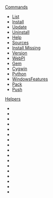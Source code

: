 [Commands](https://github.com/chocolatey/chocolatey/wiki/CommandsReference)
 - [List](https://github.com/chocolatey/chocolatey/wiki/CommandsList)
 - [Install](https://github.com/chocolatey/chocolatey/wiki/CommandsInstall)
 - [Update](https://github.com/chocolatey/chocolatey/wiki/CommandsUpdate)
 - [Uninstall](https://github.com/chocolatey/chocolatey/wiki/CommandsUninstall)
 - [Help](https://github.com/chocolatey/chocolatey/wiki/CommandsHelp)
 - [Sources](https://github.com/chocolatey/chocolatey/wiki/CommandsSources)
 - [Install Missing](https://github.com/chocolatey/chocolatey/wiki/CommandsInstallMissing)
 - [Version](https://github.com/chocolatey/chocolatey/wiki/CommandsVersion)
 - [WebPI](https://github.com/chocolatey/chocolatey/wiki/CommandsWebPI)
 - [Gem](https://github.com/chocolatey/chocolatey/wiki/CommandsGem)
 - [Cygwin](https://github.com/chocolatey/chocolatey/wiki/CommandsCygwin)
 - [Python](https://github.com/chocolatey/chocolatey/wiki/CommandsPython)
 - [WindowsFeatures](https://github.com/chocolatey/chocolatey/wiki/CommandsWindowsFeatures)
 - [Pack](https://github.com/chocolatey/chocolatey/wiki/CommandsPack)
 - [Push](https://github.com/chocolatey/chocolatey/wiki/CommandsPush)

[Helpers](https://github.com/chocolatey/chocolatey/wiki/HelpersReference)
 - []()
 - []()
 - []()
 - []()
 - []()
 - []()
 - []()
 - []()
 - []()
 - []()
 - []()
 - []()
 - []()
 - []()
 - []()
 - []()
 - []()